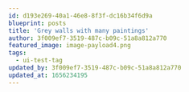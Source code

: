 ```yaml
---
id: d193e269-40a1-46e8-8f3f-dc16b34f6d9a
blueprint: posts
title: 'Grey walls with many paintings'
author: 3f009ef7-3519-487c-b09c-51a8a812a770
featured_image: image-payload4.png
tags:
  - ui-test-tag
updated_by: 3f009ef7-3519-487c-b09c-51a8a812a770
updated_at: 1656234195
---
```

